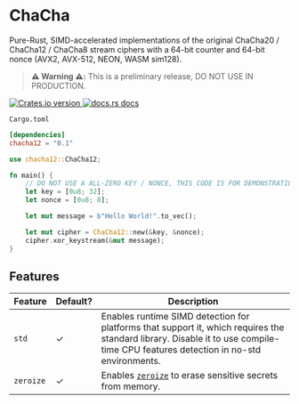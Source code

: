# ChaCha

Pure-Rust, SIMD-accelerated implementations of the original ChaCha20 / ChaCha12 / ChaCha8 stream ciphers with a 64-bit counter and 64-bit nonce (AVX2, AVX-512, NEON, WASM sim128).

> **⚠️ Warning ⚠️:** This is a preliminary release, DO NOT USE IN PRODUCTION.


<div>
  <!-- Version -->
  <a href="https://crates.io/crates/chacha12">
    <img src="https://img.shields.io/crates/v/chacha12.svg?style=flat-square" alt="Crates.io version" />
  </a>
  <!-- Docs -->
  <a href="https://docs.rs/chacha12">
    <img src="https://img.shields.io/badge/docs-latest-blue.svg?style=flat-square" alt="docs.rs docs" />
  </a>
</div>


`Cargo.toml`
```toml
[dependencies]
chacha12 = "0.1"
```

```rust
use chacha12::ChaCha12;

fn main() {
    // DO NOT USE A ALL-ZERO KEY / NONCE, THIS CODE IS FOR DEMONSTRATION ONLY
    let key = [0u8; 32];
    let nonce = [0u8; 8];

    let mut message = b"Hello World!".to_vec();

    let mut cipher = ChaCha12::new(&key, &nonce);
    cipher.xor_keystream(&mut message);
}
```


## Features

| Feature | Default? | Description |
| --------| ---------| ----------- |
| `std` | ✓ | Enables runtime SIMD detection for platforms that support it, which requires the standard library. Disable it to use compile-time CPU features detection in no-std environments. |
| `zeroize` | ✓ | Enables [`zeroize`](https://crates.io/crates/zeroize) to erase sensitive secrets from memory. |


